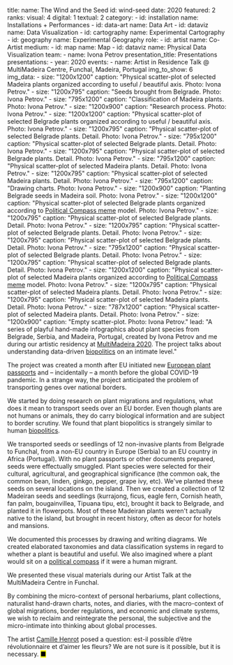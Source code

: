 title: 
    name: The Wind and the Seed
id: wind-seed
date: 2020
featured: 2
ranks:
    visual: 4
    digital: 1
    textual: 2
category: 
    - id: installation
      name: Installations + Performances
    - id: data-art
      name: Data Art
    - id: dataviz
      name: Data Visualization
    - id: cartography
      name: Experimental Cartography
    - id: geography
      name: Experimental Geography
role:
    - id: artist
      name: Co-Artist
medium:
    - id: map
      name: Map
    - id: dataviz
      name: Physical Data Visualization
team:
    - name: Ivona Petrov
presentation_title: Presentations
presentations:
    - year: 2020
      events:
        - name: Artist in Residence Talk @ MultiMadeira Centre, Funchal, Madeira, Portugal 
img_to_show: 6       
img_data:
    - size: "1200x1200"
      caption: "Physical scatter-plot of selected Madeira plants organized according to useful / beautiful axis. Photo: Ivona Petrov."
    - size: "1200x795"
      caption: "Seeds brought from Belgrade. Photo: Ivona Petrov."
    - size: "795x1200"
      caption: "Classification of Madeira plants. Photo: Ivona Petrov."
    - size: "1200x900"
      caption: "Research process. Photo: Ivona Petrov."
    - size: "1200x1200"
      caption: "Physical scatter-plot of selected Belgrade plants organized according to useful / beautiful axis. Photo: Ivona Petrov."
    - size: "1200x795"
      caption: "Physical scatter-plot of selected Belgrade plants. Detail. Photo: Ivona Petrov."
    - size: "795x1200"
      caption: "Physical scatter-plot of selected Belgrade plants. Detail. Photo: Ivona Petrov."
    - size: "1200x795"
      caption: "Physical scatter-plot of selected Belgrade plants. Detail. Photo: Ivona Petrov."
    - size: "795x1200"
      caption: "Physical scatter-plot of selected Madeira plants. Detail. Photo: Ivona Petrov."
    - size: "1200x795"
      caption: "Physical scatter-plot of selected Madeira plants. Detail. Photo: Ivona Petrov."
    - size: "795x1200"
      caption: "Drawing charts. Photo: Ivona Petrov."
    - size: "1200x900"
      caption: "Planting Belgrade seeds in Madeira soil. Photo: Ivona Petrov."
    - size: "1200x1200"
      caption: "Physical scatter-plot of selected Belgrade plants organized according to <a href='https://knowyourmeme.com/memes/political-compass' target='_blank'>Political Compass meme</a> model. Photo: Ivona Petrov."
    - size: "1200x795"
      caption: "Physical scatter-plot of selected Belgrade plants. Detail. Photo: Ivona Petrov."
    - size: "1200x795"
      caption: "Physical scatter-plot of selected Belgrade plants. Detail. Photo: Ivona Petrov."
    - size: "1200x795"
      caption: "Physical scatter-plot of selected Belgrade plants. Detail. Photo: Ivona Petrov."
    - size: "795x1200"
      caption: "Physical scatter-plot of selected Belgrade plants. Detail. Photo: Ivona Petrov."
    - size: "1200x795"
      caption: "Physical scatter-plot of selected Belgrade plants. Detail. Photo: Ivona Petrov."
    - size: "1200x1200"
      caption: "Physical scatter-plot of selected Madeira plants organized according to <a href='https://knowyourmeme.com/memes/political-compass' target='_blank'>Political Compass meme</a> model. Photo: Ivona Petrov."
    - size: "1200x795"
      caption: "Physical scatter-plot of selected Madeira plants. Detail. Photo: Ivona Petrov."
    - size: "1200x795"
      caption: "Physical scatter-plot of selected Madeira plants. Detail. Photo: Ivona Petrov."
    - size: "787x1200"
      caption: "Physical scatter-plot of selected Madeira plants. Detail. Photo: Ivona Petrov."
    - size: "1200x900"
      caption: "Empty scatter-plot. Photo: Ivona Petrov."
lead: "A series of playful hand-made infographics about plant species from Belgrade, Serbia, and Madeira, Portugal, created by Ivona Petrov and me during our artistic residency at <a href='https://www.multimadeira.com/' target='_blank'>MultiMadeira 2020</a>. The project talks about understanding data-driven <a href='https://en.wikipedia.org/wiki/Biopolitics' target='_blank'>biopolitics</a> on an intimate level."

The project was created a month after EU initiated new <a href='https://www.europarl.europa.eu/doceo/document/E-9-2019-003753_EN.html' target='_blank'>European plant passports</a> and – incidentally – a month before the global COVID-19 pandemic. In a strange way, the project anticipated the problem of transporting genes over national borders. 

We started by doing research on plant migrations and regulations, what does it mean to transport seeds over an EU border. Even though plants are not humans or animals, they do carry biological information and are subject to border scrutiny. We found that plant biopolitics is strangely similar to human <a href='https://en.wikipedia.org/wiki/Biopolitics' target='_blank'>biopolitics</a>.  

We transported seeds or seedlings of 12 non-invasive plants from Belgrade to Funchal, from a non-EU country in Europe (Serbia) to an EU country in Africa (Portugal). With no plant passports or other documents prepared, seeds were effectually smuggled. Plant species were selected for their cultural, agricultural, and geographical significance (the common oak, the common bean, linden, ginkgo, pepper, grape ivy, etc). We've planted these seeds on several locations on the island. Then we created a collection of 12 Madeiran seeds and seedlings (kurrajong, ficus, eagle fern, Cornish heath, fan palm, bougainvillea, Tipuana tipu, etc), brought it back to Belgrade, and planted it in flowerpots. Most of these Madeiran plants weren't actually native to the island, but brought in recent history, often as decor for hotels and mansions.

We documented this processes by drawing and writing diagrams. We created elaborated taxonomies and data classification systems in regard to whether a plant is beautiful and useful. We also imagined where a plant would sit on a <a href='https://www.politicalcompass.org/' target='_blank'>political compass</a> if it were a human migrant.

We presented these visual materials during our Artist Talk at the MultiMadeira Centre in Funchal.

By combining the micro-context of personal herbariums, plant collections, naturalist hand-drawn charts, notes, and diaries, with the macro-context of global migrations, border regulations, and economic and climate systems, we wish to reclaim and reintegrate the personal, the subjective and the micro-intimate into thinking about global processes. 

The artist <a href='https://www.camillehenrot.fr/fr/work/61/est-il-possible-detre-revolutionnaire-et-daimer-les-fleurs' target='_blank'>Camille Henrot</a> posed a question: <span class='italic-style'>est-il possible d’être révolutionnaire et d’aimer les fleurs?</span> We are not sure is it possible, but it <span class='italic-style'>is</span> necessary. <mark>&#9632;</mark>
